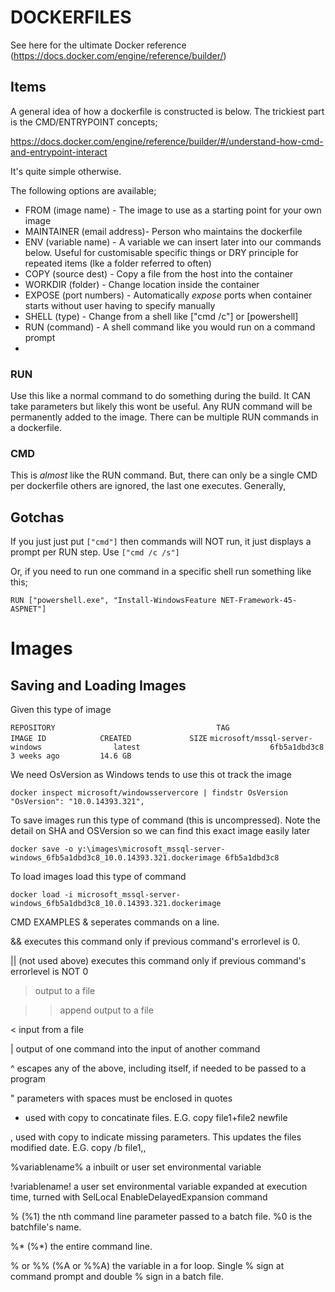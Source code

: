 # DOCKERFILES

See here for the ultimate Docker reference (https://docs.docker.com/engine/reference/builder/)

## Items
A general idea of how a dockerfile is constructed is below. The trickiest part is the CMD/ENTRYPOINT concepts;

https://docs.docker.com/engine/reference/builder/#/understand-how-cmd-and-entrypoint-interact

It's quite simple otherwise.

The following options are available;
* FROM  (image name) - The image to use as a starting point for your own image
* MAINTAINER (email address)- Person who maintains the dockerfile
* ENV (variable name) - A variable we can insert later into our commands below. Useful for customisable specific things or DRY principle for repeated items (lke a folder referred to often)
* COPY (source dest) - Copy a file from the host into the container
* WORKDIR (folder) - Change location inside the container
* EXPOSE (port numbers) - Automatically *expose* ports when container starts without user having to specify manually
* SHELL (type) - Change from a shell like ["cmd /c"] or [powershell]
* RUN (command) - A shell command like you would run on a command prompt
* 



### RUN
Use this like a normal command to do something during the build. It CAN take parameters but likely this wont be useful.
Any RUN command will be permanently added to the image. There can be multiple RUN commands in a dockerfile.

### CMD
This is *almost* like the RUN command. But, there can only be a single CMD per dockerfile others are ignored, the last one executes.
Generally, 

## Gotchas
If you just just put `["cmd"]` then commands will NOT run, it just displays a prompt per RUN step. Use `["cmd /c /s"]`

Or, if you need to run one command in a specific shell run something like this;

`RUN ["powershell.exe", "Install-WindowsFeature NET-Framework-45-ASPNET"]`

# Images

## Saving and Loading Images
Given this type of image

`REPOSITORY                                    TAG                                IMAGE ID            CREATED             SIZE`
`microsoft/mssql-server-windows                latest                             6fb5a1dbd3c8        3 weeks ago         14.6 GB`

We need OsVersion as Windows tends to use this ot track the image

`docker inspect microsoft/windowsservercore | findstr OsVersion`
`"OsVersion": "10.0.14393.321",`

To save images run this type of command (this is uncompressed). Note the detail on SHA and OSVersion so we can find this exact image easily later

`docker save -o y:\images\microsoft_mssql-server-windows_6fb5a1dbd3c8_10.0.14393.321.dockerimage 6fb5a1dbd3c8`

To load images load this type of command

`docker load -i microsoft_mssql-server-windows_6fb5a1dbd3c8_10.0.14393.321.dockerimage`

CMD EXAMPLES
&    seperates commands on a line.

&&    executes this command only if previous command's errorlevel is 0.

||    (not used above) executes this command only if previous command's errorlevel is NOT 0

>    output to a file

>>    append output to a file

<    input from a file

|    output of one command into the input of another command

^    escapes any of the above, including itself, if needed to be passed to a program

"    parameters with spaces must be enclosed in quotes

+ used with copy to concatinate files. E.G. copy file1+file2 newfile

, used with copy to indicate missing parameters. This updates the files modified date. E.G. copy /b file1,,

%variablename% a inbuilt or user set environmental variable

!variablename! a user set environmental variable expanded at execution time, turned with SelLocal EnableDelayedExpansion command

%<number> (%1) the nth command line parameter passed to a batch file. %0 is the batchfile's name.

%* (%*) the entire command line.

%<a letter> or %%<a letter> (%A or %%A) the variable in a for loop. Single % sign at command prompt and double % sign in a batch file.

